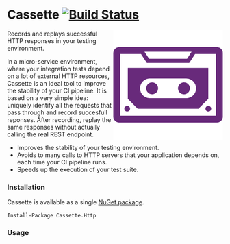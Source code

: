 # Cassette [![Build Status](https://lecaillon.visualstudio.com/Cassette-CI/_apis/build/status/Cassette-CI?branchName=master)](https://lecaillon.visualstudio.com/Cassette-CI/_build/latest?definitionId=6&branchName=master) 

<img align="right" width="256px" height="256px" src="https://raw.githubusercontent.com/lecaillon/Cassette/master/images/logo256.png">

Records and replays successful HTTP responses in your testing environment.

In a micro-service environment, where your integration tests depend on a lot of external HTTP resources, Cassette is an ideal tool to improve the stability of your CI pipeline.
It is based on a very simple idea: uniquely identify all the requests that pass through and record succesfull reponses. After recording, replay the same responses without actually calling the real REST endpoint.

- Improves the stability of your testing environment.
- Avoids to many calls to HTTP servers that your application depends on, each time your CI pipeline runs.
- Speeds up the execution of your test suite.


### Installation

Cassette is available as a single [NuGet package](https://www.nuget.org/packages/Cassette.Http).

```
Install-Package Cassette.Http
```

### Usage

